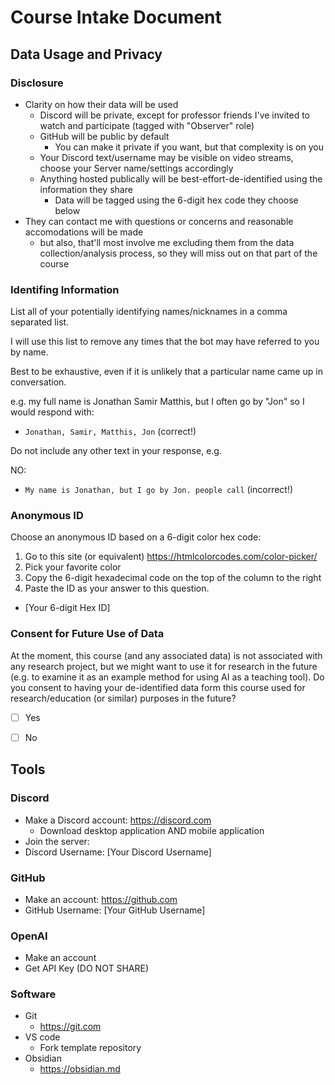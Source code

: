 
# Course Intake Document
## Data Usage and Privacy
### Disclosure
- Clarity on how their data will be used
  - Discord will be private, except for professor friends I've invited to watch and participate (tagged with "Observer" role)
  - GitHub will be public by default
    - You can make it private if you want, but that complexity is on you 
  - Your Discord text/username may be visible on video streams, choose your Server name/settings accordingly
  - Anything hosted publically will be best-effort-de-identified  using the information they share
    - Data will be tagged using the 6-digit hex code they choose below
- They can contact me with questions or concerns and reasonable accomodations will be made
  - but also, that'll most involve me excluding them from the data collection/analysis process, so they will miss out on that part of the course

### Identifing Information
List all of your potentially identifying names/nicknames in a comma separated list.

I will use this list to remove any times that the bot may have referred to you by name.

Best to be exhaustive, even if it is unlikely that a particular name came up in conversation.

e.g. my full name is Jonathan Samir Matthis, but I often go by "Jon" so I would respond with:


- `Jonathan, Samir, Matthis, Jon` (correct!)

Do not include any other text in your response, e.g. 

NO: 
- `My name is Jonathan, but I go by Jon. people call` (incorrect!)

### Anonymous ID
Choose an anonymous ID based on a 6-digit color hex code:
1. Go to this site (or equivalent) https://htmlcolorcodes.com/color-picker/
2. Pick your favorite color
3. Copy the 6-digit hexadecimal code on the top of the column to the right
4. Paste the ID as your answer to this question.
- [Your 6-digit Hex ID]

### Consent for Future Use of Data

At the moment, this course (and any associated data) is not associated with any research project, but we might want to use it for research in the future (e.g. to examine it as an example method for using AI as a teaching tool). 
Do you consent to having your de-identified data  form this course used for research/education (or similar) purposes in the future?

- [ ] Yes
- [ ] No


## Tools

### Discord 
- Make a Discord account: https://discord.com
  - Download desktop application AND mobile application
- Join the server: 
- Discord Username: [Your Discord Username]

### GitHub 
- Make an account: https://github.com
- GitHub Username: [Your GitHub Username]

### OpenAI
- Make an account
- Get API Key (DO NOT SHARE)

### Software
- Git
  - https://git.com
- VS code
  - Fork template repository
- Obsidian 
  - https://obsidian.md
